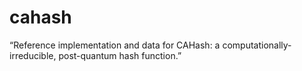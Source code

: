 # cahash
“Reference implementation and data for CAHash: a computationally-irreducible, post-quantum hash function.”
